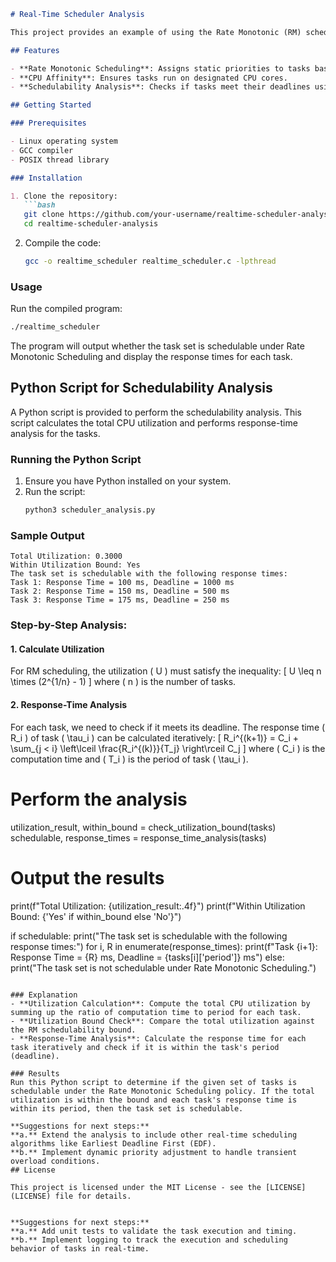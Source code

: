 ```markdown
# Real-Time Scheduler Analysis

This project provides an example of using the Rate Monotonic (RM) scheduling algorithm in a real-time Linux environment. The code includes CPU affinity settings for assigning each task to a specific CPU core and performs a schedulability analysis to ensure that the given tasks can meet their deadlines.

## Features

- **Rate Monotonic Scheduling**: Assigns static priorities to tasks based on their periodicity.
- **CPU Affinity**: Ensures tasks run on designated CPU cores.
- **Schedulability Analysis**: Checks if tasks meet their deadlines using utilization and response-time analysis.

## Getting Started

### Prerequisites

- Linux operating system
- GCC compiler
- POSIX thread library

### Installation

1. Clone the repository:
   ```bash
   git clone https://github.com/your-username/realtime-scheduler-analysis.git
   cd realtime-scheduler-analysis
   ```

2. Compile the code:
   ```bash
   gcc -o realtime_scheduler realtime_scheduler.c -lpthread
   ```

### Usage

Run the compiled program:
```bash
./realtime_scheduler
```

The program will output whether the task set is schedulable under Rate Monotonic Scheduling and display the response times for each task.

## Python Script for Schedulability Analysis

A Python script is provided to perform the schedulability analysis. This script calculates the total CPU utilization and performs response-time analysis for the tasks.

### Running the Python Script

1. Ensure you have Python installed on your system.
2. Run the script:
   ```bash
   python3 scheduler_analysis.py
   ```

### Sample Output

```
Total Utilization: 0.3000
Within Utilization Bound: Yes
The task set is schedulable with the following response times:
Task 1: Response Time = 100 ms, Deadline = 1000 ms
Task 2: Response Time = 150 ms, Deadline = 500 ms
Task 3: Response Time = 175 ms, Deadline = 250 ms
```

### Step-by-Step Analysis:

#### 1. Calculate Utilization
For RM scheduling, the utilization \( U \) must satisfy the inequality:
\[ U \leq n \times (2^{1/n} - 1) \]
where \( n \) is the number of tasks.

#### 2. Response-Time Analysis
For each task, we need to check if it meets its deadline. The response time \( R_i \) of task \( \tau_i \) can be calculated iteratively:
\[ R_i^{(k+1)} = C_i + \sum_{j < i} \left\lceil \frac{R_i^{(k)}}{T_j} \right\rceil C_j \]
where \( C_i \) is the computation time and \( T_i \) is the period of task \( \tau_i \).

# Perform the analysis
utilization_result, within_bound = check_utilization_bound(tasks)
schedulable, response_times = response_time_analysis(tasks)

# Output the results
print(f"Total Utilization: {utilization_result:.4f}")
print(f"Within Utilization Bound: {'Yes' if within_bound else 'No'}")

if schedulable:
    print("The task set is schedulable with the following response times:")
    for i, R in enumerate(response_times):
        print(f"Task {i+1}: Response Time = {R} ms, Deadline = {tasks[i]['period']} ms")
else:
    print("The task set is not schedulable under Rate Monotonic Scheduling.")
```

### Explanation
- **Utilization Calculation**: Compute the total CPU utilization by summing up the ratio of computation time to period for each task.
- **Utilization Bound Check**: Compare the total utilization against the RM schedulability bound.
- **Response-Time Analysis**: Calculate the response time for each task iteratively and check if it is within the task's period (deadline).

### Results
Run this Python script to determine if the given set of tasks is schedulable under the Rate Monotonic Scheduling policy. If the total utilization is within the bound and each task's response time is within its period, then the task set is schedulable.

**Suggestions for next steps:**
**a.** Extend the analysis to include other real-time scheduling algorithms like Earliest Deadline First (EDF).
**b.** Implement dynamic priority adjustment to handle transient overload conditions.
## License

This project is licensed under the MIT License - see the [LICENSE](LICENSE) file for details.


**Suggestions for next steps:**
**a.** Add unit tests to validate the task execution and timing.
**b.** Implement logging to track the execution and scheduling behavior of tasks in real-time.
